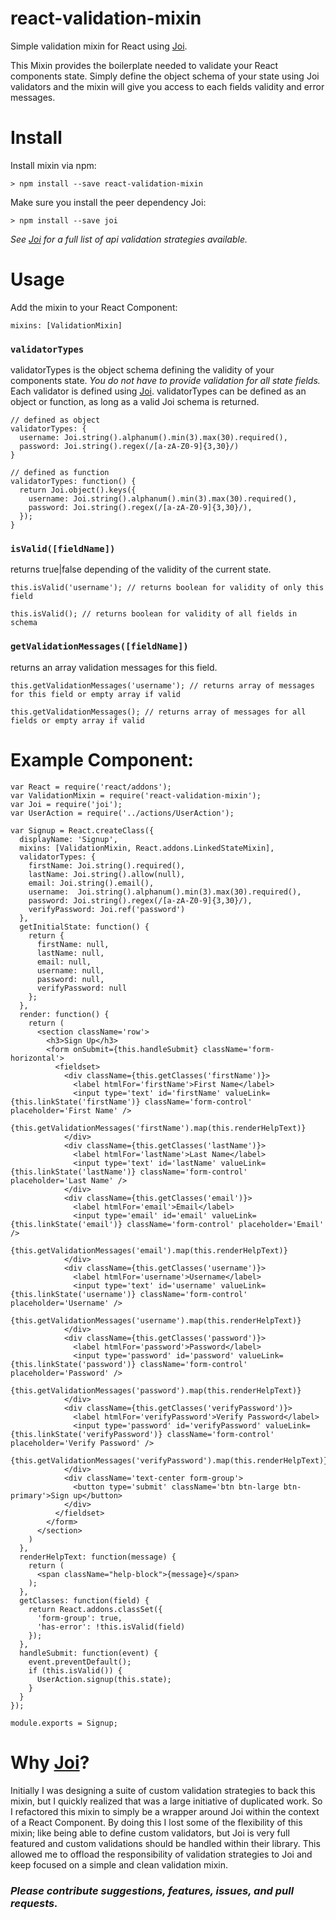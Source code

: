 # react-validation-mixin
Simple validation mixin for React using [Joi](https://github.com/hapijs/joi).

This Mixin provides the boilerplate needed to validate your React components state. Simply define the object schema of your state using Joi validators and the mixin will give you access to each fields validity and error messages.

# Install

Install mixin via npm:

    > npm install --save react-validation-mixin

Make sure you install the peer dependency Joi:

    > npm install --save joi

_See [Joi](https://github.com/hapijs/joi) for a full list of api validation strategies available._

# Usage

Add the mixin to your React Component:

    mixins: [ValidationMixin]

### `validatorTypes`

validatorTypes is the object schema defining the validity of your components state. _You do not have to provide validation for all state fields._ Each validator is defined using [Joi](https://github.com/hapijs/joi). validatorTypes can be defined as an object or function, as long as a valid Joi schema is returned.

    // defined as object
    validatorTypes: {
      username: Joi.string().alphanum().min(3).max(30).required(),
      password: Joi.string().regex(/[a-zA-Z0-9]{3,30}/)
    }

    // defined as function
    validatorTypes: function() {
      return Joi.object().keys({
        username: Joi.string().alphanum().min(3).max(30).required(),
        password: Joi.string().regex(/[a-zA-Z0-9]{3,30}/),
      });
    }

### `isValid([fieldName])`

returns true|false depending of the validity of the current state.

    this.isValid('username'); // returns boolean for validity of only this field

    this.isValid(); // returns boolean for validity of all fields in schema

### `getValidationMessages([fieldName])`

returns an array validation messages for this field.

    this.getValidationMessages('username'); // returns array of messages for this field or empty array if valid

    this.getValidationMessages(); // returns array of messages for all fields or empty array if valid

# Example Component:

    var React = require('react/addons');
    var ValidationMixin = require('react-validation-mixin');
    var Joi = require('joi');
    var UserAction = require('../actions/UserAction');

    var Signup = React.createClass({
      displayName: 'Signup',
      mixins: [ValidationMixin, React.addons.LinkedStateMixin],
      validatorTypes: {
        firstName: Joi.string().required(),
        lastName: Joi.string().allow(null),
        email: Joi.string().email(),
        username:  Joi.string().alphanum().min(3).max(30).required(),
        password: Joi.string().regex(/[a-zA-Z0-9]{3,30}/),
        verifyPassword: Joi.ref('password')
      },
      getInitialState: function() {
        return {
          firstName: null,
          lastName: null,
          email: null,
          username: null,
          password: null,
          verifyPassword: null
        };
      },
      render: function() {
        return (
          <section className='row'>
            <h3>Sign Up</h3>
            <form onSubmit={this.handleSubmit} className='form-horizontal'>
              <fieldset>
                <div className={this.getClasses('firstName')}>
                  <label htmlFor='firstName'>First Name</label>
                  <input type='text' id='firstName' valueLink={this.linkState('firstName')} className='form-control' placeholder='First Name' />
                  {this.getValidationMessages('firstName').map(this.renderHelpText)}
                </div>
                <div className={this.getClasses('lastName')}>
                  <label htmlFor='lastName'>Last Name</label>
                  <input type='text' id='lastName' valueLink={this.linkState('lastName')} className='form-control' placeholder='Last Name' />
                </div>
                <div className={this.getClasses('email')}>
                  <label htmlFor='email'>Email</label>
                  <input type='email' id='email' valueLink={this.linkState('email')} className='form-control' placeholder='Email' />
                  {this.getValidationMessages('email').map(this.renderHelpText)}
                </div>
                <div className={this.getClasses('username')}>
                  <label htmlFor='username'>Username</label>
                  <input type='text' id='username' valueLink={this.linkState('username')} className='form-control' placeholder='Username' />
                  {this.getValidationMessages('username').map(this.renderHelpText)}
                </div>
                <div className={this.getClasses('password')}>
                  <label htmlFor='password'>Password</label>
                  <input type='password' id='password' valueLink={this.linkState('password')} className='form-control' placeholder='Password' />
                  {this.getValidationMessages('password').map(this.renderHelpText)}
                </div>
                <div className={this.getClasses('verifyPassword')}>
                  <label htmlFor='verifyPassword'>Verify Password</label>
                  <input type='password' id='verifyPassword' valueLink={this.linkState('verifyPassword')} className='form-control' placeholder='Verify Password' />
                  {this.getValidationMessages('verifyPassword').map(this.renderHelpText)}
                </div>
                <div className='text-center form-group'>
                  <button type='submit' className='btn btn-large btn-primary'>Sign up</button>
                </div>
              </fieldset>
            </form>
          </section>
        )
      },
      renderHelpText: function(message) {
        return (
          <span className="help-block">{message}</span>
        );
      },
      getClasses: function(field) {
        return React.addons.classSet({
          'form-group': true,
          'has-error': !this.isValid(field)
        });
      },
      handleSubmit: function(event) {
        event.preventDefault();
        if (this.isValid()) {
          UserAction.signup(this.state);
        }
      }
    });

    module.exports = Signup;


# Why [Joi](https://github.com/hapijs/joi)?

 Initially I was designing a suite of custom validation strategies to back this mixin, but I quickly realized that was a large initiative of duplicated work. So I refactored this mixin to simply be a wrapper around Joi within the context of a React Component. By doing this I lost some of the flexibility of this mixin; like being able to define custom validators, but Joi is very full featured and custom validations should be handled within their library. This allowed me to offload the responsibility of validation strategies to Joi and keep focused on a simple and clean validation mixin.

### _Please contribute suggestions, features, issues, and pull requests._
